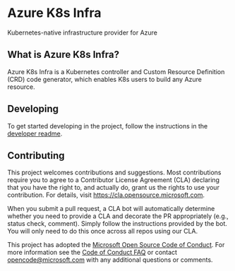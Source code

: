 # Azure K8s Infra
Kubernetes-native infrastructure provider for Azure

## What is Azure K8s Infra?
Azure K8s Infra is a Kubernetes controller and Custom Resource Definition (CRD) code generator, 
which enables K8s users to build any Azure resource.

## Developing
To get started developing in the project, follow the instructions in the [developer readme](./docs/development.md).

## Contributing

This project welcomes contributions and suggestions.  Most contributions require you to agree to a
Contributor License Agreement (CLA) declaring that you have the right to, and actually do, grant us
the rights to use your contribution. For details, visit https://cla.opensource.microsoft.com.

When you submit a pull request, a CLA bot will automatically determine whether you need to provide
a CLA and decorate the PR appropriately (e.g., status check, comment). Simply follow the instructions
provided by the bot. You will only need to do this once across all repos using our CLA.

This project has adopted the [Microsoft Open Source Code of Conduct](https://opensource.microsoft.com/codeofconduct/).
For more information see the [Code of Conduct FAQ](https://opensource.microsoft.com/codeofconduct/faq/) or
contact [opencode@microsoft.com](mailto:opencode@microsoft.com) with any additional questions or comments.
